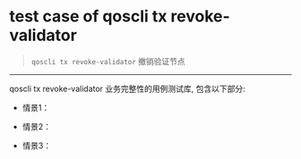 # test case of qoscli tx revoke-validator

> `qoscli tx revoke-validator` 撤销验证节点

---

qoscli tx revoke-validator 业务完整性的用例测试库, 包含以下部分:

* 情景1：



* 情景2：



* 情景3：
